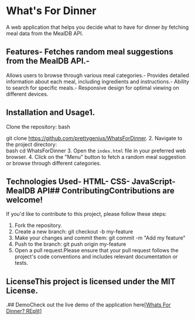 # What's For Dinner

A web application that helps you decide what to have for dinner by fetching meal data from the MealDB API.

## Features- Fetches random meal suggestions from the MealDB API.- 
Allows users to browse through various meal categories.- 
Provides detailed information about each meal, including ingredients and instructions.- 
Ability to search for specific meals.-
Responsive design for optimal viewing on different devices.

## Installation and Usage1. 
Clone the repository: bash   

git clone https://github.com/prettygenius/WhatsForDinner.
2. Navigate to the project directory:   
bash cd WhatsForDinner 
3. Open the `index.html` file in your preferred web browser.
4. Click on the "Menu" button to fetch a random meal suggestion or browse through different categories.

## Technologies Used- HTML- CSS- JavaScript- MealDB API## ContributingContributions are welcome! 
If you'd like to contribute to this project, please follow these steps:
1. Fork the repository.
2. Create a new branch: git checkout -b my-feature
3. Make your changes and commit them: git commit -m "Add my feature"
4. Push to the branch: git push origin my-feature
5. Open a pull request.Please ensure that your pull request follows the project's code conventions and includes relevant documentation or tests.

## LicenseThis project is licensed under the MIT License. 

.## DemoCheck out the live demo of the application here[[Whats For Dinner? REplit]](https://replit.com/@prettygenius/WhatsForDinner)
